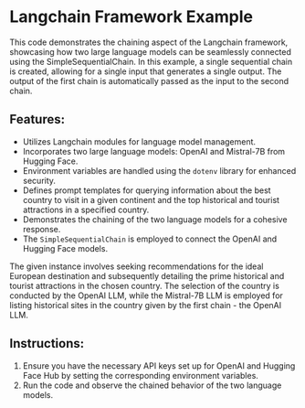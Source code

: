 # Langchain Framework Example

This code demonstrates the chaining aspect of the Langchain framework, showcasing how two large language models can be seamlessly connected using the SimpleSequentialChain. In this example, a single sequential chain is created, allowing for a single input that generates a single output. The output of the first chain is automatically passed as the input to the second chain.

## Features:
- Utilizes Langchain modules for language model management.
- Incorporates two large language models: OpenAI and Mistral-7B from Hugging Face.
- Environment variables are handled using the `dotenv` library for enhanced security.
- Defines prompt templates for querying information about the best country to visit in a given continent and the top historical and tourist attractions in a specified country.
- Demonstrates the chaining of the two language models for a cohesive response.
- The `SimpleSequentialChain` is employed to connect the OpenAI and Hugging Face models.

The given instance involves seeking recommendations for the ideal European destination and subsequently detailing the prime historical and tourist attractions in the chosen country. 
The selection of the country is conducted by the OpenAI LLM, while the Mistral-7B LLM is employed for listing historical sites in the country given by the first chain - the OpenAI LLM.


## Instructions:
1. Ensure you have the necessary API keys set up for OpenAI and Hugging Face Hub by setting the corresponding environment variables.
2. Run the code and observe the chained behavior of the two language models.

